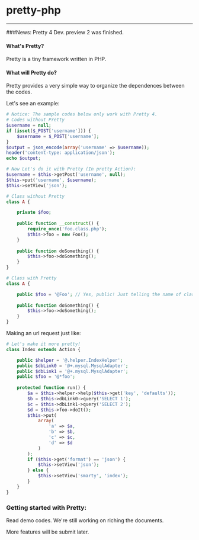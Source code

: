 pretty-php
==========
----

###News: Pretty 4 Dev. preview 2 was finished.

#### What's Pretty?
  Pretty is a tiny framework written in PHP.

#### What will Pretty do?
  Pretty provides a very simple way to organize the dependences between the codes.

  Let's see an example:

```PHP
# Notice: The sample codes below only work with Pretty 4.
# Codes without Pretty
$username = null;
if (isset($_POST['username'])) {
    $username = $_POST['username'];
}
$output = json_encode(array('username' => $username));
header('content-type: application/json');
echo $output;

# Now Let's do it with Pretty (In pretty Action):
$username = $this->getPost('username', null);
$this->put('username', $username);
$this->setView('json');

# Class without Pretty
class A {

    private $foo;
  
    public function __construct() {
        require_once('foo.class.php');
        $this->foo = new Foo();
    }
  
    public function doSomething() {
        $this->foo->doSomething();
    }
}

# Class with Pretty
class A {

    public $foo = '@Foo'; // Yes, public! Just telling the name of class.
  
    public function doSomething() {
        $this->foo->doSomething();
    }
}
```
Making an url request just like:
```php
# Let's make it more pretty!
class Index extends Action {

    public $helper = '@.helper.IndexHelper';
    public $dbLink0 = '@+.mysql.MysqlAdapter';
    public $dbLink1 = '@+.mysql.MysqlAdapter';
    public $foo = '@*foo';
    
    protected function run() {
        $a = $this->helper->help($this->get('key', 'defaults'));
        $b = $this->dbLink0->query('SELECT 1');
        $c = $this->dbLink1->query('SELECT 2');
        $d = $this->foo->doIt();
        $this->put(
            array(
                'a' => $a,
                'b' => $b,
                'c' => $c,
                'd' => $d
            )
        );
        if ($this->get('format') == 'json') {
            $this->setView('json');
        } else {
            $this->setView('smarty', 'index');
        }
    }
}
```
### Getting started with Pretty:
  Read demo codes. We're still working on riching the documents.

More features will be submit later.
